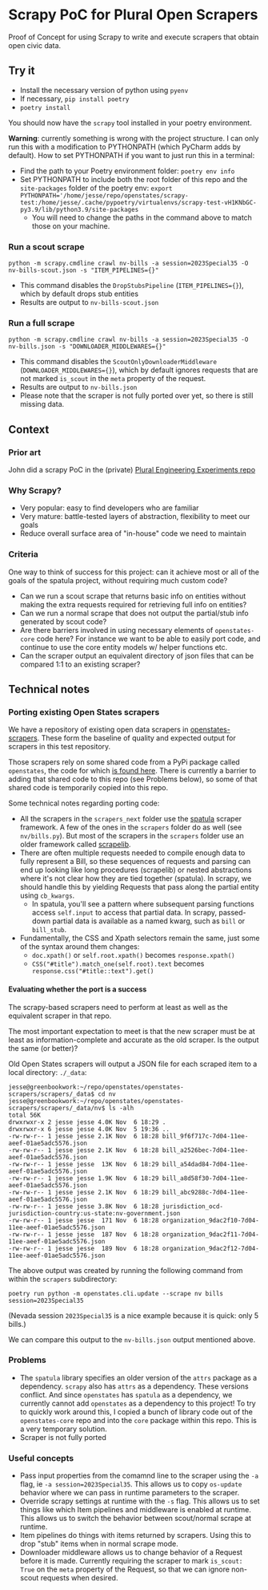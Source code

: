 # Scrapy PoC for Plural Open Scrapers

Proof of Concept for using Scrapy to write and execute scrapers that obtain open civic data.

## Try it

* Install the necessary version of python using `pyenv`
* If necessary, `pip install poetry`
* `poetry install`

You should now have the `scrapy` tool installed in your poetry environment.

**Warning**: currently something is wrong with the project structure. I can only run this with a modification to
PYTHONPATH (which PyCharm adds by default). How to set PYTHONPATH if you want to just run this in a terminal:

* Find the path to your Poetry environment folder: `poetry env info`
* Set PYTHONPATH to include both the root folder of this repo and the `site-packages` folder of the poetry env:
  `export PYTHONPATH='/home/jesse/repo/openstates/scrapy-test:/home/jesse/.cache/pypoetry/virtualenvs/scrapy-test-vH1KNbGC-py3.9/lib/python3.9/site-packages`
    * You will need to change the paths in the command above to match those on your machine.

### Run a scout scrape

`python -m scrapy.cmdline crawl nv-bills -a session=2023Special35 -O nv-bills-scout.json -s "ITEM_PIPELINES={}"`

* This command disables the `DropStubsPipeline` (`ITEM_PIPELINES={}`), which by default drops stub entities
* Results are output to `nv-bills-scout.json`

### Run a full scrape

`python -m scrapy.cmdline crawl nv-bills -a session=2023Special35 -O nv-bills.json -s "DOWNLOADER_MIDDLEWARES={}"`

* This command disables the `ScoutOnlyDownloaderMiddleware` (`DOWNLOADER_MIDDLEWARES={}`), which by default ignores
  requests that are not marked `is_scout` in the `meta` property of the request.
* Results are output to `nv-bills.json`
* Please note that the scraper is not fully ported over yet, so there is still missing data.

## Context

### Prior art

John did a scrapy PoC in the (private) [Plural Engineering Experiments repo](https://github.com/civic-eagle/data-engineering-experiements/tree/main/scrapy-test)

### Why Scrapy?

* Very popular: easy to find developers who are familiar
* Very mature: battle-tested layers of abstraction, flexibility to meet our goals
* Reduce overall surface area of "in-house" code we need to maintain

### Criteria

One way to think of success for this project: can it achieve most or all of the goals of the spatula project, without
requiring much custom code?

* Can we run a scout scrape that returns basic info on entities without making the extra requests required for
  retrieving full info on entities?
* Can we run a normal scrape that does not output the partial/stub info generated by scout code?
* Are there barriers involved in using necessary elements of `openstates-core` code here? For instance we want to be
  able to easily port code, and continue to use the core entity models w/ helper functions etc.
* Can the scraper output an equivalent directory of json files that can be compared 1:1 to an existing scraper?

## Technical notes

### Porting existing Open States scrapers

We have a repository of existing open data scrapers in [openstates-scrapers](https://github.com/openstates/openstates-scrapers).
These form the baseline of quality and expected output for scrapers in this test repository. 

Those scrapers rely on some shared code from a PyPi package called `openstates`, the code for which [is found here](https://github.com/openstates/openstates-core).
There is currently a barrier to adding that shared code to this repo (see Problems below), so some of that shared code
is temporarily copied into this repo.

Some technical notes regarding porting code:

* All the scrapers in the `scrapers_next` folder use the [spatula](https://github.com/jamesturk/spatula) scraper
  framework. A few of the ones in the `scrapers` folder do as well (see `nv/bills.py`). But most of the scrapers in the
  `scrapers` folder use an older framework called [scrapelib](https://github.com/jamesturk/scrapelib).
* There are often multiple requests needed to compile enough data to fully represent a Bill, so these sequences of
  requests and parsing can end up looking like long procedures (scrapelib) or nested abstractions where it's not clear
  how they are tied together (spatula). In scrapy, we should handle this by yielding Requests that pass along the
  partial entity using `cb_kwargs`.
    * In spatula, you'll see a pattern where subsequent parsing functions access `self.input` to access that partial
      data. In scrapy, passed-down partial data is available as a named kwarg, such as `bill` or `bill_stub`.
* Fundamentally, the CSS and Xpath selectors remain the same, just some of the syntax around them changes:
    * `doc.xpath()` or `self.root.xpath()` becomes `response.xpath()`
    * `CSS("#title").match_one(self.root).text` becomes ` response.css("#title::text").get()`

#### Evaluating whether the port is a success

The scrapy-based scrapers need to perform at least as well as the equivalent scraper in that repo.

The most important expectation to meet is that the new scraper must be at least as information-complete and accurate as
the old scraper. Is the output the same (or better)?

Old Open States scrapers will output a JSON file for each scraped item to a local directory: `./_data`:

```shell
jesse@greenbookwork:~/repo/openstates/openstates-scrapers/scrapers/_data$ cd nv
jesse@greenbookwork:~/repo/openstates/openstates-scrapers/scrapers/_data/nv$ ls -alh
total 56K
drwxrwxr-x 2 jesse jesse 4.0K Nov  6 18:29 .
drwxrwxr-x 6 jesse jesse 4.0K Nov  5 19:36 ..
-rw-rw-r-- 1 jesse jesse 2.1K Nov  6 18:28 bill_9f6f717c-7d04-11ee-aeef-01ae5adc5576.json
-rw-rw-r-- 1 jesse jesse 2.1K Nov  6 18:28 bill_a2526bec-7d04-11ee-aeef-01ae5adc5576.json
-rw-rw-r-- 1 jesse jesse  13K Nov  6 18:29 bill_a54dad84-7d04-11ee-aeef-01ae5adc5576.json
-rw-rw-r-- 1 jesse jesse 1.9K Nov  6 18:29 bill_a8d58f30-7d04-11ee-aeef-01ae5adc5576.json
-rw-rw-r-- 1 jesse jesse 2.1K Nov  6 18:29 bill_abc9288c-7d04-11ee-aeef-01ae5adc5576.json
-rw-rw-r-- 1 jesse jesse 3.8K Nov  6 18:28 jurisdiction_ocd-jurisdiction-country:us-state:nv-government.json
-rw-rw-r-- 1 jesse jesse  171 Nov  6 18:28 organization_9dac2f10-7d04-11ee-aeef-01ae5adc5576.json
-rw-rw-r-- 1 jesse jesse  187 Nov  6 18:28 organization_9dac2f11-7d04-11ee-aeef-01ae5adc5576.json
-rw-rw-r-- 1 jesse jesse  189 Nov  6 18:28 organization_9dac2f12-7d04-11ee-aeef-01ae5adc5576.json
```

The above output was created by running the following command from within the `scrapers` subdirectory:

`poetry run python -m openstates.cli.update --scrape nv bills session=2023Special35`

(Nevada session `2023Special35` is a nice example because it is quick: only 5 bills.)

We can compare this output to the `nv-bills.json` output mentioned above.

### Problems

* The `spatula` library specifies an older version of the `attrs` package as a dependency. `scrapy` also has `attrs` as
  a dependency. These versions conflict. And since `openstates` has `spatula` as a dependency, we currently cannot
  add `openstates` as a dependency to this project! To try to quickly work around this, I copied a bunch of library code
  out of the `openstates-core` repo and into the `core` package within this repo. This is a very temporary solution.
* Scraper is not fully ported


### Useful concepts

* Pass input properties from the comamnd line to the scraper using the `-a` flag, ie `-a session=2023Special35`. This
  allows us to copy `os-update` behavior where we can pass in runtime parameters to the scraper.
* Override scrapy settings at runtime with the `-s` flag. This allows us to set things like which Item pipelines and
  middleware is enabled at runtime. This allows us to switch the behavior between scout/normal scrape at runtime.
* Item pipelines do things with items returned by scrapers. Using this to drop "stub" items when in normal scrape mode.
* Downloader middleware allows us to change behavior of a Request before it is made. Currently requiring the scraper to
  mark `is_scout: True` on the `meta` property of the Request, so that we can ignore non-scout requests when desired.